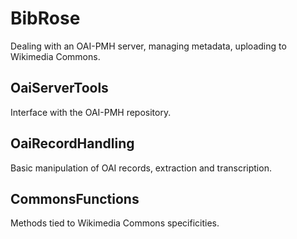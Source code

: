 BibRose
=======

Dealing with an OAI-PMH server, managing metadata, uploading to Wikimedia Commons. 

OaiServerTools
--------------
Interface with the OAI-PMH repository.

OaiRecordHandling
-----------------
Basic manipulation of OAI records, extraction and transcription.

CommonsFunctions
----------------
Methods tied to Wikimedia Commons specificities.